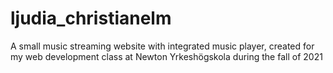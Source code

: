 # ljudia_christianelm
 A small music streaming website with integrated music player, created for my web development class at Newton Yrkeshögskola during the fall of 2021
